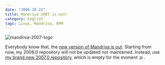 ```yaml
---
date: "2006-10-22"
title: Mandriva 2007 is out!
category: English
tags: Linux, Mandriva, RPM
---
```


![mandriva-2007-logo](/uploads/2006/mandriva-2007-logo.png)

Everybody know that, the [new version of Mandriva is out](https://www.mandriva.com/community/news/mandriva_linux_2007_is_out). Starting from now, my 2006.0 repository will not be updated nor maintained. Instead, use [my brand new 2007.0 repository](https://github.com/kdeldycke/mandriva-specs), which is empty for the moment :p .

